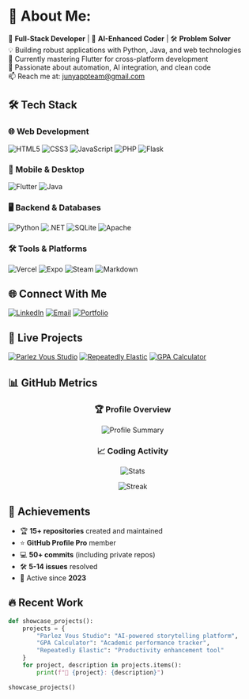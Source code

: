 # 💫 About Me:
🔧 **Full-Stack Developer** | 🚀 **AI-Enhanced Coder** | 🛠️ **Problem Solver**  
💡 Building robust applications with Python, Java, and web technologies  
🌱 Currently mastering Flutter for cross-platform development  
🧠 Passionate about automation, AI integration, and clean code  
📫 Reach me at: [junyappteam@gmail.com](mailto:junyappteam@gmail.com)  

## 🛠️ Tech Stack
### 🌐 Web Development
![HTML5](https://img.shields.io/badge/html5-%23E34F26.svg?style=for-the-badge&logo=html5&logoColor=white)
![CSS3](https://img.shields.io/badge/css3-%231572B6.svg?style=for-the-badge&logo=css3&logoColor=white)
![JavaScript](https://img.shields.io/badge/javascript-%23323330.svg?style=for-the-badge&logo=javascript&logoColor=%23F7DF1E)
![PHP](https://img.shields.io/badge/php-%23777BB4.svg?style=for-the-badge&logo=php&logoColor=white)
![Flask](https://img.shields.io/badge/flask-%23000.svg?style=for-the-badge&logo=flask&logoColor=white)

### 📱 Mobile & Desktop
![Flutter](https://img.shields.io/badge/Flutter-%2302569B.svg?style=for-the-badge&logo=Flutter&logoColor=white)
![Java](https://img.shields.io/badge/java-%23ED8B00.svg?style=for-the-badge&logo=openjdk&logoColor=white)

### 🖥️ Backend & Databases
![Python](https://img.shields.io/badge/python-3670A0?style=for-the-badge&logo=python&logoColor=ffdd54)
![.NET](https://img.shields.io/badge/.NET-5C2D91?style=for-the-badge&logo=.net&logoColor=white)
![SQLite](https://img.shields.io/badge/sqlite-%2307405e.svg?style=for-the-badge&logo=sqlite&logoColor=white)
![Apache](https://img.shields.io/badge/apache-%23D42029.svg?style=for-the-badge&logo=apache&logoColor=white)

### 🛠️ Tools & Platforms
![Vercel](https://img.shields.io/badge/Vercel-000000?style=for-the-badge&logo=vercel&logoColor=white)
![Expo](https://img.shields.io/badge/expo-1C1E24?style=for-the-badge&logo=expo&logoColor=#D04A37)
![Steam](https://img.shields.io/badge/steam-%23000000.svg?style=for-the-badge&logo=steam&logoColor=white)
![Markdown](https://img.shields.io/badge/markdown-%23000000.svg?style=for-the-badge&logo=markdown&logoColor=white)

## 🌐 Connect With Me
[![LinkedIn](https://img.shields.io/badge/LinkedIn-0077B5?style=for-the-badge&logo=linkedin&logoColor=white)](https://linkedin.com/in/juny-owusu-581a5527a)
[![Email](https://img.shields.io/badge/Email-D14836?style=for-the-badge&logo=gmail&logoColor=white)](mailto:junyappteam@gmail.com)
[![Portfolio](https://img.shields.io/badge/Portfolio-000000?style=for-the-badge&logo=vercel&logoColor=white)](https://portfolio-five-navy-56.vercel.app/)

## 🚀 Live Projects
[![Parlez Vous Studio](https://img.shields.io/badge/🎤_Parlez_Vous_Studio-000000?style=for-the-badge)](https://studio--parlez-vous-6bg5a.us-central1.hosted.app/stories)
[![Repeatedly Elastic](https://img.shields.io/badge/🔄_Repeatedly_Elastic-4285F4?style=for-the-badge)](https://preview--repeatedly-elastic-toe.instance.app/)
[![GPA Calculator](https://img.shields.io/badge/📊_GPA_Calculator-00C7B7?style=for-the-badge)](https://v0-gpa-ten.vercel.app/)

## 📊 GitHub Metrics
<div align="center">

### 🏆 Profile Overview
![Profile Summary](https://github-profile-summary-cards.vercel.app/api/cards/profile-details?username=Juny&theme=github)

### 📈 Coding Activity
![Stats](https://github-readme-stats.vercel.app/api?username=Juny&show_icons=true&theme=default&hide_border=true&count_private=true&include_all_commits=true&hide=prs,issues&custom_title=Development+Activity)

![Streak](https://streak-stats.demolab.com?user=Juny&theme=default&hide_border=true&date_format=M%20j%5B%2C%20Y%5D)

</div>

## 🏅 Achievements
- 🏆 **15+ repositories** created and maintained
- ⭐ **GitHub Profile Pro** member
- 💻 **50+ commits** (including private repos)
- 🛠️ **5-14 issues** resolved
- 📅 Active since **2023**

## 🔥 Recent Work
```python
def showcase_projects():
    projects = {
        "Parlez Vous Studio": "AI-powered storytelling platform",
        "GPA Calculator": "Academic performance tracker",
        "Repeatedly Elastic": "Productivity enhancement tool"
    }
    for project, description in projects.items():
        print(f"🌟 {project}: {description}")
        
showcase_projects()
